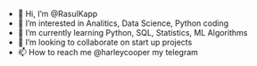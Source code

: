 - 👋 Hi, I’m @RasulKapp
- 👀 I’m interested in Analitics, Data Science, Python coding
- 🌱 I’m currently learning Python, SQL, Statistics, ML Algorithms
- 💞️ I’m looking to collaborate on start up projects
- 📫 How to reach me @harleycooper my telegram

<!---
RasulKapp/RasulKapp is a ✨ special ✨ repository because its `README.md` (this file) appears on your GitHub profile.
You can click the Preview link to take a look at your changes.
--->
